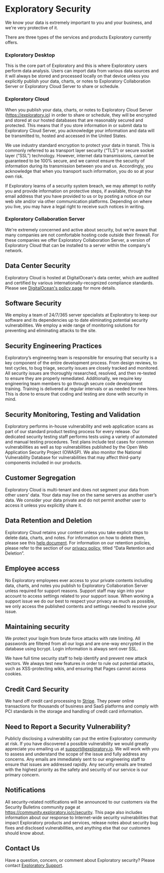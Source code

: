 # Exploratory Security

We know your data is extremely important to you and your business, and we're very protective of it.

There are three types of the services and products Exploratory currently offers.

### Exploratory Desktop

This is the core part of Exploratory and this is where Exploratory users perform data analysis. Users can import data from various data sources and it will always be stored and processed locally on that device unless you explicitly publish your data, charts, or notes to Exploratory Collaboration Server or Exploratory Cloud Server to share or schedule.


### Exploratory Cloud

When you publish your data, charts, or notes to Exploratory Cloud Server (https://exploratory.io) in order to share or schedule, they will be encrypted and stored at our hosted databases that are reasonably secured and protected. This means that if you store information in or submit data to Exploratory Cloud Server, you acknowledge your information and data will be transmitted to, hosted and accessed in the United States.

We use industry standard encryption to protect your data in transit. This is commonly referred to as transport layer security (“TLS”) or secure socket layer (“SSL”) technology. However, internet data transmissions, cannot be guaranteed to be 100% secure, and we cannot ensure the security of information during its transmission between you and us. Accordingly, you acknowledge that when you transport such information, you do so at your own risk.

If Exploratory learns of a security system breach, we may attempt to notify you and provide information on protective steps, if available, through the email address that you have provided to us or by posting a notice on our web site and/or via other communication platforms. Depending on where you live, you may have a legal right to receive such notices in writing.

### Exploratory Collaboration Server

We're extremely concerned and active about security, but we're aware that many companies are not comfortable hosting code outside their firewall. For these companies we offer Exploratory Collaboration Server, a version of Exploratory Cloud that can be installed to a server within the company's network.


## Data Center Security

Exploratory Cloud is hosted at DigitalOcean's data center, which are audited and certified by various internationally-recognized compliance standards. Please see [DigitalOcean's policy page](https://www.digitalocean.com/trust/) for more details.


## Software Security

We employ a team of 24/7/365 server specialists at Exploratory to keep our software and its dependencies up to date eliminating potential security vulnerabilities. We employ a wide range of monitoring solutions for preventing and eliminating attacks to the site.


## Security Engineering Practices

Exploratory’s engineering team is responsible for ensuring that security is a key component of the entire development process. From design reviews, to test cycles, to bug triage, security issues are closely tracked and monitored. All security issues are thoroughly researched, resolved, and then re-tested to ensure they are properly remediated. Additionally, we require key engineering team members to go through secure code development training. Training is delivered at regular intervals or as needed for new hires. This is done to ensure that coding and testing are done with security in mind.


## Security Monitoring, Testing and Validation

Exploratory performs in-house vulnerability and web application scans as part of our standard product testing process for every release. Our dedicated security testing staff performs tests using a variety of automated and manual testing procedures. Test plans include test cases for common vulnerabilities as well as top vulnerabilities published by the Open Web Application Security Project (OWASP). We also monitor the National Vulnerability Database for vulnerabilities that may affect third-party components included in our products.


## Customer Segregation

Exploratory Cloud is multi-tenant and does not segment your data from other users’ data. Your data may live on the same servers as another user’s data. We consider your data private and do not permit another user to access it unless you explicitly share it.

## Data Retention and Deletion

Exploratory Cloud retains your content unless you take explicit steps to delete data, charts, and notes. For information on how to delete them, please see this [help document](https://docs.exploratory.io/share/share.html). For information on our retention policies, please refer to the section of our [privacy policy](https://exploratory.io/privacy/), titled “Data Retention and Deletion”.


## Employee access

No Exploratory employees ever access to your private contents including data, charts, and notes you publish to Exploratory Collaboration Server unless required for support reasons. Support staff may sign into your account to access settings related to your support issue. When working a support issue we do our best to respect your privacy as much as possible, we only access the published contents and settings needed to resolve your issue.

## Maintaining security

We protect your login from brute force attacks with rate limiting. All passwords are filtered from all our logs and are one-way encrypted in the database using bcrypt. Login information is always sent over SSL.

We have full time security staff to help identify and prevent new attack vectors. We always test new features in order to rule out potential attacks, such as XSS-protecting wikis, and ensuring that Pages cannot access cookies.


## Credit Card Security

We hand off credit card processing to [Stripe](https://stripe.com). They power online transactions for thousands of business and SaaS platforms and comply with PCI standards in the storage and handling of credit card information.

## Need to Report a Security Vulnerability?

Publicly disclosing a vulnerability can put the entire Exploratory community at risk. If you have discovered a possible vulnerability we would greatly appreciate you emailing us at support@exploratory.io. We will work with you to assess and understand the scope of the issue and fully address any concerns. Any emails are immediately sent to our engineering staff to ensure that issues are addressed rapidly. Any security emails are treated with the highest priority as the safety and security of our service is our primary concern.

## Notifications

All security-related notifications will be announced to our customers via the Security Bulletins community page at https://community.exploratory.io/c/security. This page also includes information about our response to Internet-wide security vulnerabilities that impact Exploratory products and services, release notes about security bug fixes and disclosed vulnerabilities, and anything else that our customers should know about.


## Contact Us

Have a question, concern, or comment about Exploratory security? Please contact [Exploratory Support](mailto:support@exploratory.io).
